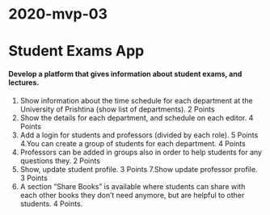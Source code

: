 # 2020-mvp-03

# Student Exams App

#### Develop a platform that gives information about student exams, and lectures.

1. Show information about the time schedule for each department at the University of Prishtina (show list of departments). 2 Points
2. Show the details for each department, and schedule on each editor. 4 Points
3. Add a login for students and professors (divided by each role). 5 Points
4.You can create a group of students for each department. 4 Points
5. Professors can be added in groups also in order to help students for any questions they. 2 Points
6. Show, update student profile. 3 Points
7.Show update professor profile. 3 Points
8. A section “Share Books” is available where students can share with each other 
books they don’t need anymore, but are helpful to other students. 4 Points.
